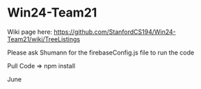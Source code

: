 # Win24-Team21

Wiki page here: https://github.com/StanfordCS194/Win24-Team21/wiki/TreeListings

Please ask Shumann for the firebaseConfig.js file to run the code

Pull Code => npm install

June